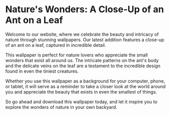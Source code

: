 <!--font:Montserrat-->

# Nature's Wonders: A Close-Up of an Ant on a Leaf

Welcome to our website, where we celebrate the beauty and intricacy of nature through stunning wallpapers. Our latest addition features a close-up of an ant on a leaf, captured in incredible detail.

This wallpaper is perfect for nature lovers who appreciate the small wonders that exist all around us. The intricate patterns on the ant's body and the delicate veins on the leaf are a testament to the incredible design found in even the tiniest creatures.

Whether you use this wallpaper as a background for your computer, phone, or tablet, it will serve as a reminder to take a closer look at the world around you and appreciate the beauty that exists in even the smallest of things.

So go ahead and download this wallpaper today, and let it inspire you to explore the wonders of nature in your own backyard.

<!--

Write me markdown content of website with wallpaper:

"A close-up of an ant on a leaf"

The header of the page should not be copy of the text but rather a real content of the website which is using this wallpaper.


---


# Nature's Wonders: A Close-Up of an Ant on a Leaf

Welcome to our website, where we celebrate the beauty and intricacy of nature through stunning wallpapers. Our latest addition features a close-up of an ant on a leaf, captured in incredible detail.

This wallpaper is perfect for nature lovers who appreciate the small wonders that exist all around us. The intricate patterns on the ant's body and the delicate veins on the leaf are a testament to the incredible design found in even the tiniest creatures.

Whether you use this wallpaper as a background for your computer, phone, or tablet, it will serve as a reminder to take a closer look at the world around you and appreciate the beauty that exists in even the smallest of things.

So go ahead and download this wallpaper today, and let it inspire you to explore the wonders of nature in your own backyard.


---


Write me a Google font which is best fitting for the website.

Pick from the list:
- Poppins
- Barlow Condensed
- Cinzel Decorative
- Roboto
- Raleway
- IBM Plex Sans
- Alegreya
- Great Vibes
- Montserrat
- Inter
- Cormorant Garamond
- Orbitron
- Playfair Display
- Open Sans
- Dancing Script
- Cinzel
- Exo 2
- Lobster
- Cabin
- Creepster
- Lato
- Futura


Write just the font name nothing else.


---


Montserrat

-->
